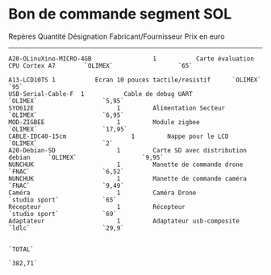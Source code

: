 Bon de commande segment SOL
============

Repères			Quantité	Désignation		Fabricant/Fournisseur		Prix en euro
----			----

	A20-OLinuXino-MICRO-4GB					1			Carte évaluation CPU Cortex A7		  `OLIMEX`					`65`
	
	A13-LCD10TS	1			Ecran 10 pouces tactile/resistif	  `OLIMEX`					`95`
	USB-Serial-Cable-F	1			Cable de debug UART					  `OLIMEX`					`5,95`
	SYO612E						  1			Alimentation Secteur				  `OLIMEX`					`6,95`
	MOD-ZIGBEE					  1			Module zigbee						  `OLIMEX`					`17,95`
	CABLE-IDC40-15cm			  	  1			Nappe pour le LCD					  `OLIMEX`					`2`
	A20-Debian-SD				  1			Carte SD avec distribution debian	  `OLIMEX`					`9,95`
	NUNCHUK						  1			Manette de commande drone			  `FNAC`					`6,52`
	NUNCHUK						  1			Manette de commande caméra			  `FNAC`					`9,49`
	Caméra						  1			Caméra Drone						  `studio sport`			`65`
	Récepteur					  1			Récepteur							  `studio sport`			`69`
	Adaptateur					  1			Adaptateur usb-composite			  `ldlc`					`29,9`
				
																										`TOTAL`
																										`382,71`
